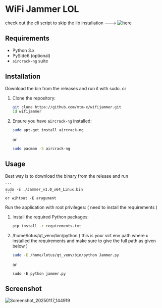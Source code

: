 # WiFi Jammer LOL

check out the cli script to skip the lib installation ---> ![here](https://github.com/mtm-x/wifijammer-script.git)

## Requirements

- Python 3.x
- PySide6 (optional)
- `aircrack-ng` suite


## Installation

Download the bin from the releases and run it with sudo. or 


1. Clone the repository:
    ```sh
    git clone https://github.com/mtm-x/wifijammer.git
    cd wifijammer
    ```


2. Ensure you have `aircrack-ng` installed:
    ```sh
    sudo apt-get install aircrack-ng
    ```
    or
    ```sh
    sudo pacman -S aircrack-ng
    ```
## Usage

Best way is to download the binary from the release and run 

    ```
    sudo -E ./Jammer_v1.0_x64_Linux.bin
    ```
    or wihtout -E arugument
    
Run the application with root privileges: ( need to install the requirements )

    
1. Install the required Python packages: 
    ```sh
    pip install -r requirements.txt
    ```
2.
   /home/lotus/qt_venv/bin/python ( this is your virt env path where u installed the requirements and make sure to  give the full path as given below )
    ```sh
    sudo -E /home/lotus/qt_venv/bin/python Jammer.py 
    ```
    or

    ```
    sudo -E python jammer.py
    ```

 
   
## Screenshot

![Screenshot_20250117_144919](https://github.com/user-attachments/assets/a5684559-7260-49b6-a48b-6daaecff2c51)
